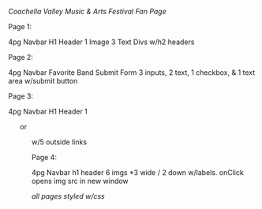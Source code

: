 *Coachella Valley Music & Arts Festival*
            *Fan Page*


Page 1:

4pg Navbar
H1 Header
1 Image
3 Text Divs w/h2 headers


Page 2:

4pg Navbar
Favorite Band Submit Form
3 inputs, 2 text, 1 checkbox, & 1 text area w/submit button

Page 3:

4pg Navbar
H1 Header
1 <ol> or <ul> w/5 outside links


Page 4:

4pg Navbar
h1 header
6 imgs *3 wide / 2 down w/labels.  onClick opens img src in new window

*all pages styled w/css*
